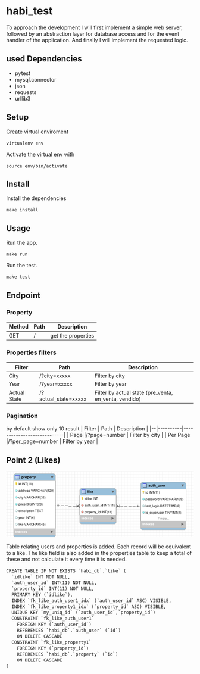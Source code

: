 # habi_test
To approach the development I will first implement a simple web server, followed by an abstraction layer for database 
access and for the event handler of the application. And finally I will implement the requested logic.

## used Dependencies
- pytest
- mysql.connector
- json
- requests
- urllib3

## Setup

Create virtual enviroment
```shell script
virtualenv env
```

Activate the virtual env with
```shell script
source env/bin/activate
```

## Install
Install the dependencies
```shell script
make install
```

## Usage

Run the app.
```shell script
make run
```

Run the test.
```shell script
make test
```


## Endpoint
### Property
| Method | Path     | Description          |
|--|----------|----------------------------|
| GET |/    | get the properties

### Properties filters
| Filter | Path     | Description          |
|--|----------|----------------------------|
| City |/?city=xxxxx    | Filter by city    |
| Year |/?year=xxxxx | Filter by year          |
| Actual State |/?actual_state=xxxxx | Filter by actual state (pre_venta, en_venta, vendido) |

### Pagination
by default show only 10 result
| Filter | Path     | Description          |
|--|----------|----------------------------|
| Page |/?page=number    | Filter by city    |
| Per Page |/?per_page=number | Filter by year          |


## Point 2 (Likes)
![MER Like](./info/requerimiento2.png?raw=true "MER")

Table relating users and properties is added. Each record will be equivalent to a like.  The like field is also added
in the properties table to keep a total of these and not calculate it every time it is needed.
```
CREATE TABLE IF NOT EXISTS `habi_db`.`like` (
  `idlike` INT NOT NULL,
  `auth_user_id` INT(11) NOT NULL,
  `property_id` INT(11) NOT NULL,
  PRIMARY KEY (`idlike`),
  INDEX `fk_like_auth_user1_idx` (`auth_user_id` ASC) VISIBLE,
  INDEX `fk_like_property1_idx` (`property_id` ASC) VISIBLE,
  UNIQUE KEY `my_uniq_id` (`auth_user_id`,`property_id`)
  CONSTRAINT `fk_like_auth_user1`
    FOREIGN KEY (`auth_user_id`)
    REFERENCES `habi_db`.`auth_user` (`id`)
    ON DELETE CASCADE
  CONSTRAINT `fk_like_property1`
    FOREIGN KEY (`property_id`)
    REFERENCES `habi_db`.`property` (`id`)
    ON DELETE CASCADE
)
```